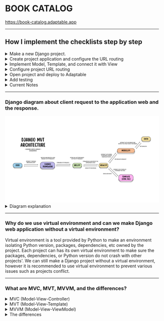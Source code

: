 # **BOOK CATALOG**
https://book-catalog.adaptable.app

---

## How I implement the checklists step by step
<details>
<summary> Make a new Django project.</summary>
<br>
    
1. Make local directory named `book_catalog` then open terminal on that directory path.
2. Make *virtual environment* to isolate *packages* and *dependencies* used on this project.
    ```
    python -m venv env
    ```
3. Activate the virtual environment.
    ```
    env\Scripts\activate.bat
    ```
4. Make `requirements.txt` in the directory filled with dependencies will be used on this project:
    ```
    django
    gunicorn
    whitenoise
    psycopg2-binary
    requests
    urllib3
    ```
5. Install the dependencies.
    ```
    pip install -r requirements.txt
    ```
6. Make a new Django project.
    ```
    django-admin startproject book_catalog .
    ```
7. Open `settings.py` then add `*` on `ALLOWED_HOSTS` so the project can be deployed like following code:
    ```
    ...
    ALLOWED_HOSTS = ["*"]
    ...
    ```
    
### Push project to GitHub repository
1. Make new public GitHub repository named `book_catalog`.
2. Initiate `book_catalog` local directory by running the following command on terminal:
    ```
    git init
    ```
3. Make new repository branch named `main` on terminal by:
    ```
    git branch -M main
    ```
5. Create a new file in `book_catalog` local directory named `.gitignore` filled with following text:
    ```
    # Django
    *.log
    *.pot
    *.pyc
    __pycache__
    db.sqlite3
    media

    # Backup files
    *.bak 

    # If you are using PyCharm
    # User-specific stuff
    .idea/**/workspace.xml
    .idea/**/tasks.xml
    .idea/**/usage.statistics.xml
    .idea/**/dictionaries
    .idea/**/shelf

    # AWS User-specific
    .idea/**/aws.xml

    # Generated files
    .idea/**/contentModel.xml

    # Sensitive or high-churn files
    .idea/**/dataSources/
    .idea/**/dataSources.ids
    .idea/**/dataSources.local.xml
    .idea/**/sqlDataSources.xml
    .idea/**/dynamic.xml
    .idea/**/uiDesigner.xml
    .idea/**/dbnavigator.xml

    # Gradle
    .idea/**/gradle.xml
    .idea/**/libraries

    # File-based project format
    *.iws

    # IntelliJ
    out/

    # JIRA plugin
    atlassian-ide-plugin.xml

    # Python
    *.py[cod] 
    *$py.class 

    # Distribution / packaging 
    .Python build/ 
    develop-eggs/ 
    dist/ 
    downloads/ 
    eggs/ 
    .eggs/ 
    lib/ 
    lib64/ 
    parts/ 
    sdist/ 
    var/ 
    wheels/ 
    *.egg-info/ 
    .installed.cfg 
    *.egg 
    *.manifest 
    *.spec 

    # Installer logs 
    pip-log.txt 
    pip-delete-this-directory.txt 

    # Unit test / coverage reports 
    htmlcov/ 
    .tox/ 
    .coverage 
    .coverage.* 
    .cache 
    .pytest_cache/ 
    nosetests.xml 
    coverage.xml 
    *.cover 
    .hypothesis/ 

    # Jupyter Notebook 
    .ipynb_checkpoints 

    # pyenv 
    .python-version 

    # celery 
    celerybeat-schedule.* 

    # SageMath parsed files 
    *.sage.py 

    # Environments 
    .env 
    .venv 
    env/ 
    venv/ 
    ENV/ 
    env.bak/ 
    venv.bak/ 

    # mkdocs documentation 
    /site 

    # mypy 
    .mypy_cache/ 

    # Sublime Text
    *.tmlanguage.cache 
    *.tmPreferences.cache 
    *.stTheme.cache 
    *.sublime-workspace 
    *.sublime-project 

    # sftp configuration file 
    sftp-config.json 

    # Package control specific files Package 
    Control.last-run 
    Control.ca-list 
    Control.ca-bundle 
    Control.system-ca-bundle 
    GitHub.sublime-settings 

    # Visual Studio Code
    .vscode/* 
    !.vscode/settings.json 
    !.vscode/tasks.json 
    !.vscode/launch.json 
    !.vscode/extensions.json 
    .history
    ```
    `.gitignore` file added so Git repository ignores files or and directories and doesn't commit them.
4. Add all those new files.
    ```
    git add .
    ```
5. Commit them.
    ```
    git commit -m "initial commit"
    ```
6. Push them to main Git repository.
    ```
    git push -u origin main
    ```
</details>
    
<details>
<summary>Create project application and configure the URL routing</summary>
<br>
    
#### Create project application named `'main'`
1. Run following command to create new app named `'main'` on terminal:
    ```
    python manage.py startapp main
    ```
    After the command run, a new directory named `main` as a base structure of the application will be created.
    
2. To register the new application to the project, open `settings.py` in the `book_catalog` directory then add `'main'` on the `INSTALLED_APPS` like following code:
    ```
    INSTALLED_APPS = [
        ...,
        'main',
        ...
    ]
    ```

#### Configuring the URL Routing
URL routing needed so the `main` application can be accessed via web browser.
1. Create `urls.py` inside the `main` directory then write this following code:
    ```
    from django.urls import path
    from main.views import show_main

    app_name = 'main'

    urlpatterns = [
        path('', show_main, name='show_main'),
    ]
    ```
    It defines the URL pattern of `main` application by declaring the path with *app_name* on the URL and will display *show_main*.
</details>

<details>
<summary>Implement Model, Template, and connect it with View</summary>
<br>
    
#### Implement Model    
1. Fill `models.py` on `main` application directory to define new model with following code:
    ```
    from django.db import models

    class Item(models.Model):
        name = models.CharField(max_length=255)
        amount = models.IntegerField()
        description = models.TextField()
    ```
    *item* is the name of the model with 3 attributes; name(Character), amount(Integer), and description(Text).
    
2. Make migration file filled with model changes named `makemigrations` by:
    ```
    python manage.py makemigrations
    ```
3. Run the following command to apply migration into the local database:
    ```
    python manage.py migrate
    ```
    Migration is how Django detect changes on datas and will change the data based on the model we define.
    
#### Implement *Template*
1. Create new directory named `templates` in `main` application directory
2. In the `templates` directory, create new file named `main.html` then fill with following code:
    ```
    <h1>{{application}}</h1>
    <h3>{{name}} - {{class}}</h3>
    ```
    Template is how will the data shown on the browser. Template can be edited and supported with other *styling Frameworks*.
    
#### Connect `View` with `Template`
1. Open `views.py` inside main directory
then add the following code:
    ```
    from django.shortcuts import render

    def show_main(request):
        context = {
            'application': 'Book Catalog',
            'name': 'Eudora Vanya Lindsay',
            'class': 'PBP-D'
        }

    return render(request, "main.html", context)
    ```
    The purpose of the code is to take HTTP request  sent by user then render `main.html` with the data given in context. 
</details>

<details>
<summary>Configure project URL routing</summary>
<br>

1. Import `include` function from `django.urls` on `urls.py` and add URL route to redirect to `main` display inside `book_catalog` project directory, like following:
    ```
    ...
    from django.urls import path, include
    ...
    urlpatterns = [
        ...
        path('main/', include('main.urls')),
        ...
    ]
    ```
    `include` import URL route from `main` application then `main/` will redirect to route that's defined on `urls.py` inside it.
</details>
    
<details>
<summary>Open project and deploy to Adaptable</summary>
<br>
    
#### Open the Django project on browser
1. Open the project by running the following command on terminal.
    ```
    python manage.py runserver
    ```
    Then open `http://localhost:8000/` on browser to see the project result.

#### Deploy project to Adaptable    
1. Sign in to Adaptable then open the Dashboard
2. Create `new App` then choose `Connect an Existing Repository`
3. Choose `book_catalog` repository and `main` branch to deploy
4. Choose `Python App Template` then `PostgreSQL`
5. Change the Python version (mine is 3.11) and fill the `Start Command` with the following command `python manage.py migrate && gunicorn book_catalog.wsgi`
6. Type the application name to be the web domain (mine is `book-catalog`)
7. Tick the `HTTP Listener on PORT` then deploy
</details>

<details>
<summary>Add testing</summary>
<br>

To check some of the functionality, testing is added on `tests.py` inside `main` directory.
### Add import
    from django.test import TestCase, Client
    from .models import Item
### Add testing
    class modelTest(TestCase):
        def test_main_url_is_exist(self):
            response = Client().get('/main/')
            self.assertEqual(response.status_code, 200)

        def test_main_using_main_template(self):
            response = Client().get('/main/')
            self.assertTemplateUsed(response, 'main.html')
I also added a new testing in the class to check if the object exist in the database defined by the model.
  ```
 def test_object_exist(self):
        name_object = Item.objects.create(name='Buku 1', amount=10, description='Ini buku 1')
        name_object_exist = Item.objects.filter(name="Buku 1").exists()
        self.assertTrue(name_object_exist)
```
</details>

<details>
<summary>Current Notes</summary>
<br>

I edited the templates and added Tailwind script to do the styling of HTML page. :D
</details>

---

### Django diagram about client request to the application web and the response.

<img src="MVT-Django-Architecture.png" alt="MVT Django Architecture Diagram">

<details>
<summary>Diagram explanation</summary>

#### Django uses MVT (Model-View-Template) Architecture
**Model (models.py)**  : Model manages data logic, interacts with database, and define the application's data structure of database

**View (views.py)** : View process user request by interacting with Model to retrieve, update, and manipulate data. View also interact with Template to render the view.

**Template** : Template defines the structure and layout of the UI and generate it to be presented to the user by rendering view as an HTML file as the return of the user request.

**`urls.py`** : `urls.py` defines the URL pattern for the web application and map to application view

**HTML file** : HTML defines the UI structure, layout, and presentation of content on web pages rendered by web browser/client and display content to users.
</details>

---

### Why do we use virtual environment and can we make Django web application without a virtual environment?
Virtual environment is a tool provided by Python to make an environment isolating Python version, packages, dependencies, etc owned by the project. Each project can has its own virtual environment to make sure the packages, dependencies, or Python version do not crash with other projects'. We can still make a Django project without a virtual environment, however it is recommended to use virtual environment to prevent various issues such as projects conflict.

---

### What are MVC, MVT, MVVM, and the differences?

<details>
<summary>MVC (Model-View-Controller)</summary>
<br>
    
Model handles the data logic through interaction with database then pass it to View to be displayed to the user. Controller handles the request flow by end user and acts as an interemediary between Model and View. Controller interacts with Model to fetch data then decide the View to render the data. View will present the data to the user by generating UI.
</details>

<details>
<summary>MVT (Model-View-Template)</summary>
<br>
    
Model manages data by interacting with database and represents the application's data structure. View process user request and interacts with Model to fetch and or update data. View then decide the Template will be used to render the response (HTTP response) as the return of the user request.
</details>

<details>
<summary>MVVM (Model-View-ViewModel)</summary>
<br>
    
Model manage the data logic then notifies changes to ViewModel by binding/events. ViewModel is a intermediary between Model and View. It exposes data to View and it will display the data using UI components. In MVVM, View is focusing only on displaying the data and ViewModel will take the role of providing data and behavior the View needed.
</details>

<details>
<summary>The differences</summary>
<br>

**MVC** : Controller is the entry point to the application and will control request flow and communication between Model and View.
**MVT** : Component that works like an 'controller' is abstracted and handled by the framework. It will control the request flow, connect Model with View, routing request to View, and handling HTTP request/response from/to user.
**MVVM** : ViewModel is the entry point to the application managing application's behavior and data to be presented.    
</details>